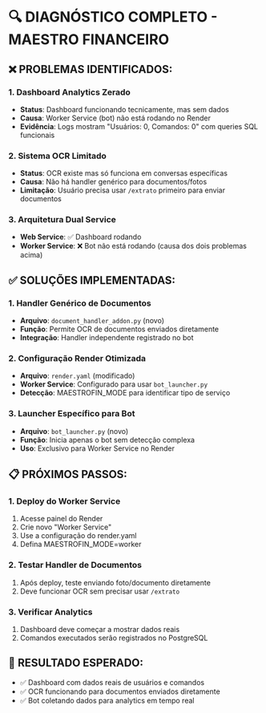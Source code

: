 # 🔍 DIAGNÓSTICO COMPLETO - MAESTRO FINANCEIRO

## ❌ PROBLEMAS IDENTIFICADOS:

### 1. Dashboard Analytics Zerado
- **Status**: Dashboard funcionando tecnicamente, mas sem dados
- **Causa**: Worker Service (bot) não está rodando no Render
- **Evidência**: Logs mostram "Usuários: 0, Comandos: 0" com queries SQL funcionais

### 2. Sistema OCR Limitado
- **Status**: OCR existe mas só funciona em conversas específicas
- **Causa**: Não há handler genérico para documentos/fotos
- **Limitação**: Usuário precisa usar `/extrato` primeiro para enviar documentos

### 3. Arquitetura Dual Service
- **Web Service**: ✅ Dashboard rodando
- **Worker Service**: ❌ Bot não está rodando (causa dos dois problemas acima)

## ✅ SOLUÇÕES IMPLEMENTADAS:

### 1. Handler Genérico de Documentos
- **Arquivo**: `document_handler_addon.py` (novo)
- **Função**: Permite OCR de documentos enviados diretamente
- **Integração**: Handler independente registrado no bot

### 2. Configuração Render Otimizada
- **Arquivo**: `render.yaml` (modificado)
- **Worker Service**: Configurado para usar `bot_launcher.py`
- **Detecção**: MAESTROFIN_MODE para identificar tipo de serviço

### 3. Launcher Específico para Bot
- **Arquivo**: `bot_launcher.py` (novo)
- **Função**: Inicia apenas o bot sem detecção complexa
- **Uso**: Exclusivo para Worker Service no Render

## 📋 PRÓXIMOS PASSOS:

### 1. Deploy do Worker Service
1. Acesse painel do Render
2. Crie novo "Worker Service"
3. Use a configuração do render.yaml
4. Defina MAESTROFIN_MODE=worker

### 2. Testar Handler de Documentos
1. Após deploy, teste enviando foto/documento diretamente
2. Deve funcionar OCR sem precisar usar `/extrato`

### 3. Verificar Analytics
1. Dashboard deve começar a mostrar dados reais
2. Comandos executados serão registrados no PostgreSQL

## 🎯 RESULTADO ESPERADO:
- ✅ Dashboard com dados reais de usuários e comandos
- ✅ OCR funcionando para documentos enviados diretamente
- ✅ Bot coletando dados para analytics em tempo real
